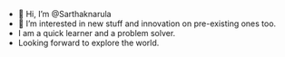 - 👋 Hi, I’m @Sarthaknarula
- 👀 I’m interested in new stuff and innovation on pre-existing ones too.
- I am a quick learner and a problem solver.
- Looking forward to explore the world.

<!---
Sarthaknarula/Sarthaknarula is a ✨ special ✨ repository because its `README.md` (this file) appears on your GitHub profile.
You can click the Preview link to take a look at your changes.
--->
